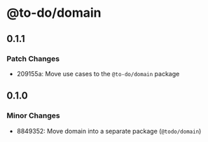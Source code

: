 # @to-do/domain

## 0.1.1

### Patch Changes

- 209155a: Move use cases to the `@to-do/domain` package

## 0.1.0

### Minor Changes

- 8849352: Move domain into a separate package (`@todo/domain`)
